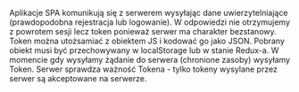 Aplikacje SPA komunikują się z serwerem wysyłając dane uwierzytelniające (prawdopodobna rejestracja lub logowanie). W odpowiedzi nie otrzymujemy z powrotem sesji lecz token ponieważ serwer ma charakter bezstanowy. Token można utożsamiać z obiektem JS i kodować go jako JSON. Pobrany obiekt musi być przechowywany w localStorage lub w stanie Redux-a. W momencie gdy wysyłamy żądanie do serwera (chronione zasoby) wysyłamy Token. Serwer sprawdza ważność Tokena - tylko tokeny wysylane przez serwer są akceptowane na serwerze. 
